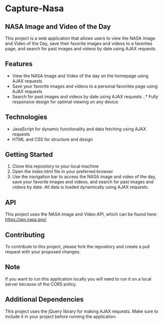 # Capture-Nasa 
## NASA Image and Video of the Day
This project is a web application that allows users to view the NASA Image and Video of the Day, save their favorite images and videos to a favorites page, and search for past images and videos by date using AJAX requests.

## Features
* View the NASA Image and Video of the day on the homepage using AJAX requests
* Save your favorite images and videos to a personal favorites page using AJAX requests
* Search for past images and videos by date using AJAX requests
..* Fully responsive design for optimal viewing on any device
## Technologies
* JavaScript for dynamic functionality and data fetching using AJAX requests
* HTML and CSS for structure and design
## Getting Started
1. Clone this repository to your local machine
2. Open the index.html file in your preferred browser
3. Use the navigation bar to access the NASA image and video of the day, save your favorite images and videos, and search for past images and videos by date. All data is loaded dynamically using AJAX requests.
## API
This project uses the NASA Image and Video API, which can be found here: https://api.nasa.gov/

## Contributing
To contribute to this project, please fork the repository and create a pull request with your proposed changes.

## Note
If you want to run this application locally you will need to run it on a local server because of the CORS policy.

## Additional Dependencies
This project uses the jQuery library for making AJAX requests. Make sure to include it in your project before running the application.
